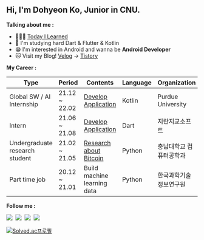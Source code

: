 <!-- Your title -->
## Hi, I'm Dohyeon Ko, Junior in CNU.

<!-- Talking about you -->
**Talking about me :**
 
<!-- Any image aligned to the right. Beware the width -->
<!-- <img width="55%" align="right" alt="Github" src="https://raw.githubusercontent.com/onimur/.github/master/.resources/git-header.svg" /> -->

- 👨🏽‍💻 [Today I Learned](https://www.notion.so/codekodo/TIL-e8508a9b01cc49a79dd8497c206ed840)
- 🥋 I'm studying hard Dart & Flutter & Kotlin 
- 😁 I'm interested in Android and wanna be **Android Developer**
- 🐱 Visit my Blog! [Velog](https://velog.io/@k906506) -> [Tistory](https://codekodo.tistory.com/)

<!-- **Languages and Tools :** 

<!-- Your github readme stats
You can use this api: https://github.com/anuraghazra/github-readme-stats
-->
<!-- 
  <a href="https://github.com/k906506">
    <img width="55%" align="right" alt="Dohyeon Ko's github stats" src="https://github-readme-stats.vercel.app/api?username=k906506&show_icons=true&hide_border=true" />
  </a>
 -->
  <!-- Your languages and tools. Be careful with the alignment. 
  You can use this sites to get logos: https://www.vectorlogo.zone or https://simpleicons.org/
  -->
<!--   <code><img width="15%" src="https://www.vectorlogo.zone/logos/java/java-ar21.svg"></code>
  <code><img width="15%" src="https://www.vectorlogo.zone/logos/python/python-ar21.svg"></code>
  <br />
  <code><img width="15%" src="https://www.vectorlogo.zone/logos/kotlin/kotlin-ar21.svg"></code>
  <code><img width="15%" src="https://www.vectorlogo.zone/logos/dartlang/dartlang-ar21.svg"></code>
  <br />
  <code><img width="15%" src="https://www.vectorlogo.zone/logos/android/android-ar21.svg"></code>
  <code><img width="15%" src="https://www.vectorlogo.zone/logos/flutterio/flutterio-ar21.svg"></code>
  <br />
  <code><img width="15%" src="https://www.vectorlogo.zone/logos/oracle/oracle-ar21.svg"></code>
  <code><img width="15%" src="https://www.vectorlogo.zone/logos/git-scm/git-scm-ar21.svg"></code>
  <br />
</p> -->

<!-- Your hits or visitors
site: http://hits.dwyl.com or https://visitor-badge.glitch.me
Both apis are in trouble due to the number of requests, if you know any other to register visitors, great -->


**My Career :** 

| Type | Period | Contents | Language | Organization | 
| ---- | ---- | ---- | ---- | ---- |
| Global SW / AI Internship | 21.12 ~ 22.02 | [Develop Application](https://github.com/CNU-PURDUE-4GUYS) | Kotlin | Purdue University |
| Intern | 21.06 ~ 21.08 | [Develop Application](https://github.com/Jiransoft-hyeonhyun) | Dart | 지란지교소프트 |
| Undergraduate research student | 21.02 ~ 21.05 | [Research about Bitcoin](https://github.com/k906506/Bitcoin-Visualization) | Python | 충남대학교 컴퓨터공학과 |
| Part time job | 20.12 ~ 21.01 | Build machine learning data | Python | 한국과학기술정보연구원 | 


**Follow me :** 
<p>
  <a href="https://codekodo.tistory.com"><img src="https://img.shields.io/badge/Blog-FF5722?style=flat-square&logo=Blogger&logoColor=white&link=https://codekodo.tistory.com"/></a>&nbsp
  <a href="https://www.notion.so/codekodo"><img src="https://img.shields.io/badge/Notion-000000?style=flat-square&logo=notion&logoColor=white&link=https://www.notion.so/codekodo"/></a>&nbsp
  <a href="https://www.instagram.com/kodo_____o/"><img src="https://img.shields.io/badge/Instagram-E4405F?style=flat-square&logo=Instagram&logoColor=white&link=https://www.instagram.com/kodo_____o//"/></a>&nbsp
  <a href="mailto:dohyeon.ko98@gmail.com"><img src="https://img.shields.io/badge/Gmail-d14836?style=flat-square&logo=Gmail&logoColor=white&link=dohyeon.ko98@gmail.com"/></a>&nbsp
  <!--   <a href="https://hits.seeyoufarm.com"><img src="https://hits.seeyoufarm.com/api/count/incr/badge.svg?url=https%3A%2F%2Fgithub.com%2Fk906506&count_bg=%2379C83D&title_bg=%23555555&icon=&icon_color=%23E7E7E7&title=hits&edge_flat=false"/></a> -->

  [![Solved.ac프로필](http://mazassumnida.wtf/api/mini/generate_badge?boj=k906506)](https://solved.ac/k906506)
</p>

<!-- This readme was created by Murillo Comino - https://github.com/onimur -->


